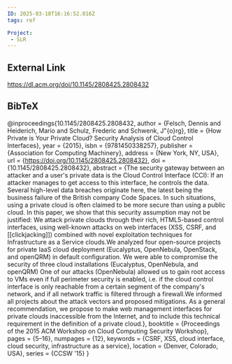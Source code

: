 ```yaml
---
ID: 2025-03-18T16:16:52.016Z
tags: ref

Project:
 - SLR
---
```

## External Link

https://dl.acm.org/doi/10.1145/2808425.2808432

## BibTeX

@inproceedings{10.1145/2808425.2808432, author = {Felsch, Dennis and Heiderich, Mario and Schulz, Frederic and Schwenk, J\"{o}rg}, title = {How Private is Your Private Cloud? Security Analysis of Cloud Control Interfaces}, year = {2015}, isbn = {9781450338257}, publisher = {Association for Computing Machinery}, address = {New York, NY, USA}, url = {https://doi.org/10.1145/2808425.2808432}, doi = {10.1145/2808425.2808432}, abstract = {The security gateway between an attacker and a user's private data is the Cloud Control Interface (CCI): If an attacker manages to get access to this interface, he controls the data. Several high-level data breaches originate here, the latest being the business failure of the British company Code Spaces. In such situations, using a private cloud is often claimed to be more secure than using a public cloud. In this paper, we show that this security assumption may not be justified: We attack private clouds through their rich, HTML5-based control interfaces, using well-known attacks on web interfaces (XSS, CSRF, and [[clickjacking]]) combined with novel exploitation techniques for Infrastructure as a Service clouds.We analyzed four open-source projects for private IaaS cloud deployment (Eucalyptus, OpenNebula, OpenStack, and openQRM) in default configuration. We were able to compromise the security of three cloud installations (Eucalyptus, OpenNebula, and openQRM) One of our attacks (OpenNebula) allowed us to gain root access to VMs even if full perimeter security is enabled, i.e. if the cloud control interface is only reachable from a certain segment of the company's network, and if all network traffic is filtered through a firewall.We informed all projects about the attack vectors and proposed mitigations. As a general recommendation, we propose to make web management interfaces for private clouds inaccessible from the Internet, and to include this technical requirement in the definition of a private cloud.}, booktitle = {Proceedings of the 2015 ACM Workshop on Cloud Computing Security Workshop}, pages = {5–16}, numpages = {12}, keywords = {CSRF, XSS, cloud interface, cloud security, infrastructure as a service}, location = {Denver, Colorado, USA}, series = {CCSW '15} }
